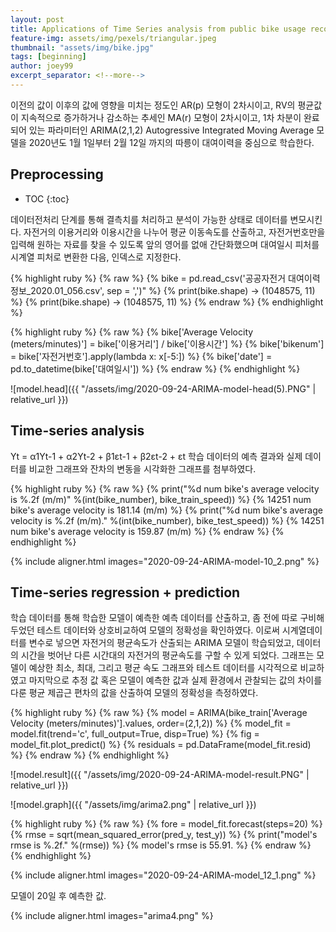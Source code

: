 ```yaml
---
layout: post
title: Applications of Time Series analysis from public bike usage records
feature-img: assets/img/pexels/triangular.jpeg
thumbnail: "assets/img/bike.jpg"
tags: [beginning]
author: joey99
excerpt_separator: <!--more-->
---
```

이전의 값이 이후의 값에 영향을 미치는 정도인 AR(p) 모형이 2차시이고, RV의 평균값이 지속적으로 증가하거나 감소하는 추세인 MA(r) 모형이 2차시이고, 1차 차분이 완료되어 있는 파라미터인 ARIMA(2,1,2) Autogressive Integrated Moving Average 모델을 2020년도 1월 1일부터 2월 12일 까지의 따릉이 대여이력을 중심으로 학습한다.

<!--more-->

## Preprocessing <!--more-->
* TOC
{:toc}

데이터전처리 단계를 통해 결측치를 처리하고 분석이 가능한 상태로 데이터를 변모시킨다. 자전거의 이용거리와 이용시간을 나누어 평균 이동속도를 산출하고, 자전거번호만을 입력해 원하는 자료를 찾을 수 있도록 앞의 영어를 없애 간단화했으며 대여일시 피처를 시계열 피처로 변환한 다음, 인덱스로 지정한다.

{% highlight ruby %}
{% raw %}
{% bike = pd.read_csv('공공자전거 대여이력 정보_2020.01_056.csv', sep = ',')" %}
{% print(bike.shape) -> (1048575, 11) %}
{% print(bike.shape) -> (1048575, 11) %}
{% endraw %}
{% endhighlight %}

{% highlight ruby %}
{% raw %}
{% bike['Average Velocity (meters/minutes)'] = bike['이용거리'] / bike['이용시간'] %}
{% bike['bikenum'] = bike['자전거번호'].apply(lambda x: x[-5:]) %}
{% bike['date'] = pd.to_datetime(bike['대여일시']) %}
{% endraw %}
{% endhighlight %}

![model.head]({{ "/assets/img/2020-09-24-ARIMA-model-head(5).PNG" | relative_url }})

## Time-series analysis
Yt = α1Yt-1 + α2Yt-2 + β1εt-1 + β2εt-2 + εt 학습 데이터의 예측 결과와 실제 데이터를 비교한 그래프와 잔차의 변동을 시각화한 그래프를 첨부하였다.

{% highlight ruby %}
{% raw %}
{% print("%d num bike's average velocity is %.2f (m/m)" %(int(bike_number), bike_train_speed)) %}
{% 14251 num bike's average velocity is 181.14 (m/m) %}
{% print("%d num bike's average velocity is %.2f (m/m)." %(int(bike_number), bike_test_speed)) %}
{% 14251 num bike's average velocity is 159.87 (m/m) %}
{% endraw %}
{% endhighlight %}

{% include aligner.html images="2020-09-24-ARIMA-model-10_2.png" %}

## Time-series regression + prediction
학습 데이터를 통해 학습한 모델이 예측한 예측 데이터를 산출하고, 좀 전에 따로 구비해두었던 테스트 데이터와 상호비교하여 모델의 정확성을 확인하였다. 이로써 시계열데이터를 변수로 넣으면 자전거의 평균속도가 산출되는 ARIMA 모델이 학습되었고, 데이터의 시간을 벗어난 다른 시간대의 자전거의 평균속도를 구할 수 있게 되었다. 그래프는 모델이 예상한 최소, 최대, 그리고 평균 속도 그래프와 테스트 데이터를 시각적으로 비교하였고 마지막으로 추정 값 혹은 모델이 예측한 값과 실제 환경에서 관찰되는 값의 차이를 다룬 평균 제곱근 편차의 값을 산출하여 모델의 정확성을 측정하였다.

{% highlight ruby %}
{% raw %}
{% model = ARIMA(bike_train['Average Velocity (meters/minutes)'].values, order=(2,1,2)) %}
{% model_fit = model.fit(trend='c', full_output=True, disp=True) %}
{% fig = model_fit.plot_predict() %}
{% residuals = pd.DataFrame(model_fit.resid) %}
{% endraw %}
{% endhighlight %}

![model.result]({{ "/assets/img/2020-09-24-ARIMA-model-result.PNG" | relative_url }})

![model.graph]({{ "/assets/img/arima2.png" | relative_url }})

{% highlight ruby %}
{% raw %}
{% fore = model_fit.forecast(steps=20) %}
{% rmse = sqrt(mean_squared_error(pred_y, test_y)) %}
{% print("model's rmse is %.2f." %(rmse)) %}
{% model's rmse is 55.91. %}
{% endraw %}
{% endhighlight %}

{% include aligner.html images="2020-09-24-ARIMA-model_12_1.png" %}

모델이 20일 후 예측한 값.

{% include aligner.html images="arima4.png" %}
